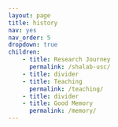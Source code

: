 ```yaml
---
layout: page
title: history
nav: yes
nav_order: 5
dropdown: true
children: 
    - title: Research Journey
      permalink: /shalab-usc/
    - title: divider
    - title: Teaching
      permalink: /teaching/
    - title: divider
    - title: Good Memory
      permalink: /memory/
---
```

